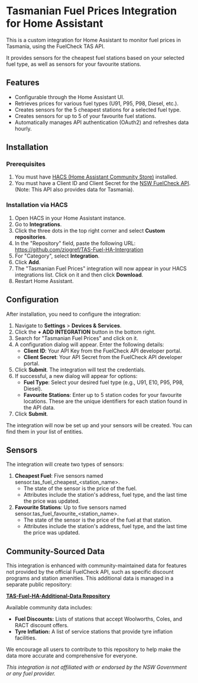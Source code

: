 # **Tasmanian Fuel Prices Integration for Home Assistant**

This is a custom integration for Home Assistant to monitor fuel prices in Tasmania, using the FuelCheck TAS API.

It provides sensors for the cheapest fuel stations based on your selected fuel type, as well as sensors for your favourite stations.

## **Features**

* Configurable through the Home Assistant UI.  
* Retrieves prices for various fuel types (U91, P95, P98, Diesel, etc.).  
* Creates sensors for the 5 cheapest stations for a selected fuel type.  
* Creates sensors for up to 5 of your favourite fuel stations.  
* Automatically manages API authentication (OAuth2) and refreshes data hourly.

## **Installation**

### **Prerequisites**

1. You must have [HACS (Home Assistant Community Store)](https://hacs.xyz/) installed.  
2. You must have a Client ID and Client Secret for the [NSW FuelCheck API](https://api.nsw.gov.au/Product/Index/22). (Note: This API also provides data for Tasmania).

### **Installation via HACS**

1. Open HACS in your Home Assistant instance.  
2. Go to **Integrations**.  
3. Click the three dots in the top right corner and select **Custom repositories**.  
4. In the "Repository" field, paste the following URL: https://github.com/ziogref/TAS-Fuel-HA-Intergration  
5. For "Category", select **Integration**.  
6. Click **Add**.  
7. The "Tasmanian Fuel Prices" integration will now appear in your HACS integrations list. Click on it and then click **Download**.  
8. Restart Home Assistant.

## **Configuration**

After installation, you need to configure the integration:

1. Navigate to **Settings** \> **Devices & Services**.  
2. Click the **\+ ADD INTEGRATION** button in the bottom right.  
3. Search for "Tasmanian Fuel Prices" and click on it.  
4. A configuration dialog will appear. Enter the following details:  
   * **Client ID**: Your API Key from the FuelCheck API developer portal.  
   * **Client Secret**: Your API Secret from the FuelCheck API developer portal.  
5. Click **Submit**. The integration will test the credentials.  
6. If successful, a new dialog will appear for options:  
   * **Fuel Type**: Select your desired fuel type (e.g., U91, E10, P95, P98, Diesel).  
   * **Favourite Stations**: Enter up to 5 station codes for your favourite locations. These are the unique identifiers for each station found in the API data.  
7. Click **Submit**.

The integration will now be set up and your sensors will be created. You can find them in your list of entities.

## **Sensors**

The integration will create two types of sensors:

1. **Cheapest Fuel**: Five sensors named sensor.tas\_fuel\_cheapest\_\<station\_name\>.  
   * The state of the sensor is the price of the fuel.  
   * Attributes include the station's address, fuel type, and the last time the price was updated.  
2. **Favourite Stations**: Up to five sensors named sensor.tas\_fuel\_favourite\_\<station\_name\>.  
   * The state of the sensor is the price of the fuel at that station.  
   * Attributes include the station's address, fuel type, and the last time the price was updated.
  
## **Community-Sourced Data**

This integration is enhanced with community-maintained data for features not provided by the official FuelCheck API, such as specific discount programs and station amenities. This additional data is managed in a separate public repository:

[**TAS-Fuel-HA-Additional-Data Repository**](https://github.com/ziogref/TAS-Fuel-HA-Additional-Data)

Available community data includes:
* **Fuel Discounts:** Lists of stations that accept Woolworths, Coles, and RACT discount offers.
* **Tyre Inflation:** A list of service stations that provide tyre inflation facilities.

We encourage all users to contribute to this repository to help make the data more accurate and comprehensive for everyone.

*This integration is not affiliated with or endorsed by the NSW Government or any fuel provider.*
